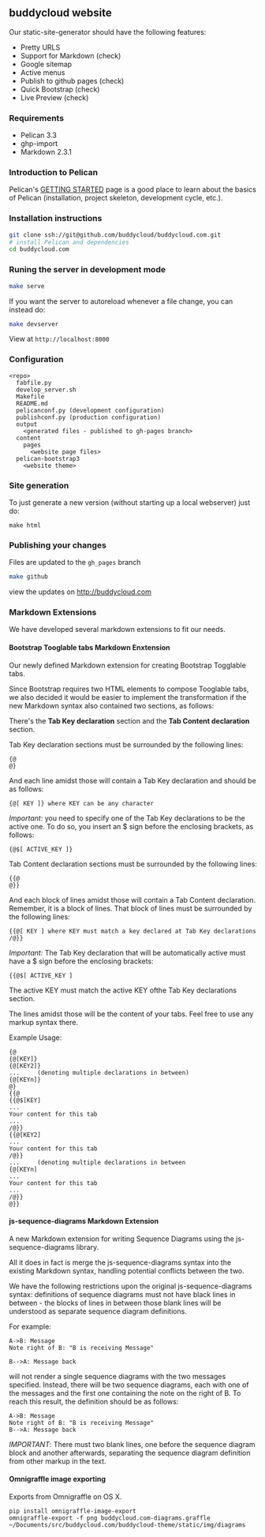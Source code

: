 ## buddycloud website

Our static-site-generator should have the following features:

* Pretty URLS
* Support for Markdown (check)
* Google sitemap
* Active menus
* Publish to github pages (check)
* Quick Bootstrap (check)
* Live Preview (check)

### Requirements

* Pelican 3.3
* ghp-import
* Markdown 2.3.1

### Introduction to Pelican

Pelican's [GETTING STARTED](http://docs.getpelican.com/en/latest/getting_started.html/) page is a good place to learn about the basics of Pelican (installation, project skeleton, development cycle, etc.).

### Installation instructions
```bash
git clone ssh://git@github.com/buddycloud/buddycloud.com.git
# install Pelican and dependencies
cd buddycloud.com
```

### Runing the server in development mode

```bash
make serve
```

If you want the server to autoreload whenever a file change, you can instead do:

```bash
make devserver
```
View at `http://localhost:8000`

### Configuration

```
<repo>
  fabfile.py
  develop_server.sh
  Makefile
  README.md
  pelicanconf.py (development configuration)
  publishconf.py (production configuration)
  output
    <generated files - published to gh-pages branch>
  content
    pages
      <website page files>
  pelican-bootstrap3
    <website theme>
```

### Site generation

To just generate a new version (without starting up a local webserver) just do:

`make html`

### Publishing your changes

Files are updated to the `gh_pages` branch
```bash
make github
```
view the updates on http://buddycloud.com

### Markdown Extensions

We have developed several markdown extensions to fit our needs.

#### Bootstrap Tooglable tabs Markdown Enxtension

Our newly defined Markdown extension for creating Bootstrap Togglable tabs.

Since Bootstrap requires two HTML elements to compose Tooglable tabs, we also decided it would be easier to implement the transformation if the new Markdown syntax also contained two sections, as follows:

There's the **Tab Key declaration** section and the **Tab Content declaration** section.

Tab Key declaration sections must be surrounded by the following lines:

	{@
	@}

And each line amidst those will contain a Tab Key declaration and should be as follows:

	{@[ KEY ]} where KEY can be any character

*Important:* you need to specify one of the Tab Key declarations to be the active one. To do so, you insert an $ sign before the enclosing brackets, as follows:

	{@$[ ACTIVE_KEY ]}

Tab Content declaration sections must be surrounded by the following lines:

	{{@
	@}}

And each block of lines amidst those will contain a Tab Content declaration. Remember, it is a block of lines. That block of lines must be surrounded by the following lines:

	{{@[ KEY ] where KEY must match a key declared at Tab Key declarations
	/@}}

*Important:* The Tab Key declaration that will be automatically active must have a $ sign before the enclosing brackets:

	{{@$[ ACTIVE_KEY ]

The active KEY must match the active KEY ofthe Tab Key declarations section.

The lines amidst those will be the content of your tabs.
Feel free to use any markup syntax there.

Example Usage:

	{@
	{@[KEY]}
	{@[KEY2]}
	...		(denoting multiple declarations in between)
	{@[KEYn]}
	@}
	{{@
	{{@$[KEY]
	...
	Your content for this tab
	...
	/@}}
	{{@[KEY2]
	...
	Your content for this tab
	/@}}
	...		(denoting multiple declarations in between
	{@[KEYn]
	...
	Your content for this tab
	...
	/@}}
	@}}

#### js-sequence-diagrams Markdown Extension

A new Markdown extension for writing Sequence Diagrams using the js-sequence-diagrams library.

All it does in fact is merge the js-sequence-diagrams syntax into the existing Markdown syntax, handling potential conflicts between the two.

We have the following restrictions upon the original js-sequence-diagrams syntax: definitions of sequence diagrams must not have black lines in between - the blocks of lines in between those blank lines will be understood as separate sequence diagram definitions.

For example:

    A->B: Message
    Note right of B: "B is receiving Message"
    
    B-->A: Message back

will not render a single sequence diagrams with the two messages specified.
Instead, there will be two sequence diagrams, each with one of the messages and the first one containing the note on the right of B.
To reach this result, the definition should be as follows:

    A->B: Message
    Note right of B: "B is receiving Message"
    B-->A: Message back

*IMPORTANT*: There must two blank lines, one before the sequence diagram block and another afterwards, separating the sequence diagram definition from other markup in the text.

#### Omnigraffle image exporting

Exports from Omnigraffle on OS X.

```
pip install omnigraffle-image-export
omnigraffle-export -f png buddycloud.com-diagrams.graffle ~/Documents/src/buddycloud.com/buddycloud-theme/static/img/diagrams
```
